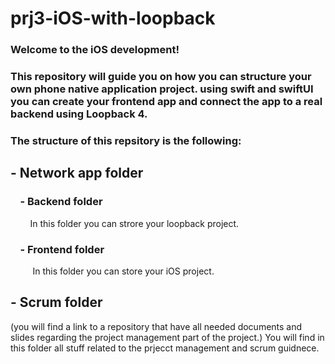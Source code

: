 # prj3-iOS-with-loopback

### Welcome to the iOS development!

### This repository will guide you on how you can structure your own phone native application project. using swift and swiftUI you can create your frontend app and connect the app to a real backend using Loopback 4. 
### The structure of this repsitory is the following:

## - Network app folder

### &nbsp;&nbsp;&nbsp;&nbsp;- Backend folder
&nbsp;&nbsp;&nbsp;&nbsp;&nbsp;&nbsp;&nbsp; In this folder you can strore your loopback project.

### &nbsp;&nbsp;&nbsp;&nbsp;- Frontend folder

&nbsp;&nbsp;&nbsp;&nbsp;&nbsp;&nbsp;&nbsp;&nbsp; In this folder you can store your iOS project.

## - Scrum folder

(you will find a link to a repository that have all needed documents and slides regarding the project management part of the project.) You will find in this folder all stuff related to the prjecct management and scrum guidnece.
